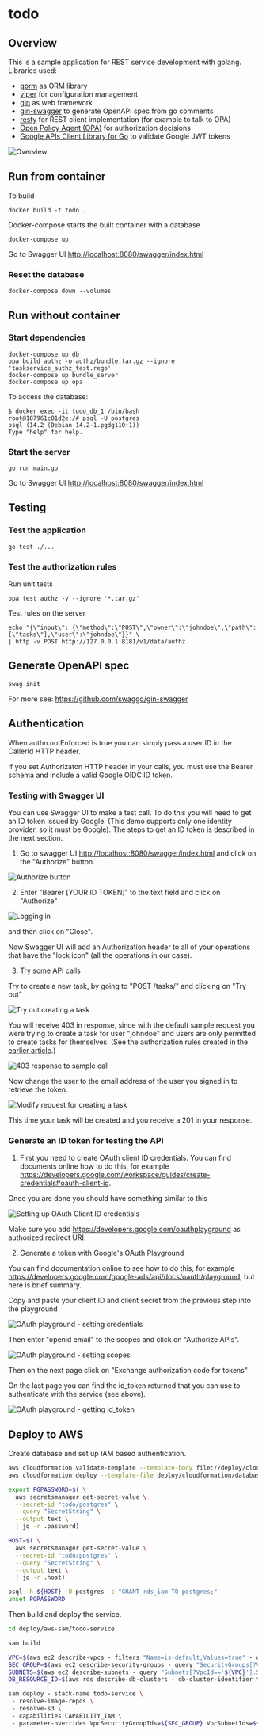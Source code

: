 # todo

## Overview

This is a sample application for REST service development with golang. Libraries used:

- [gorm](https://gorm.io/) as ORM library
- [viper](https://github.com/spf13/viper) for configuration management
- [gin](https://github.com/gin-gonic/gin) as web framework
- [gin-swagger](https://github.com/swaggo/gin-swagger) to generate OpenAPI spec from go comments
- [resty](https://github.com/go-resty/resty) for REST client implementation (for example to talk to OPA)
- [Open Policy Agent (OPA)](https://www.openpolicyagent.org/) for authorization decisions
- [Google APIs Client Library for Go](https://pkg.go.dev/google.golang.org/api) to validate Google JWT tokens

![Overview](assets/screenshot-swagger-ui.png?raw=true)

## Run from container

To build

`docker build -t todo .`

Docker-compose starts the built container with a database

`docker-compose up`

Go to Swagger UI <http://localhost:8080/swagger/index.html>

### Reset the database

`docker-compose down --volumes`

## Run without container

### Start dependencies

```shell
docker-compose up db
opa build authz -o authz/bundle.tar.gz --ignore 'taskservice_authz_test.rego'
docker-compose up bundle_server
docker-compose up opa
```

To access the database:

```shell
$ docker exec -it todo_db_1 /bin/bash
root@187961c81d2e:/# psql -U postgres
psql (14.2 (Debian 14.2-1.pgdg110+1))
Type "help" for help.
```

### Start the server

`go run main.go`

Go to Swagger UI <http://localhost:8080/swagger/index.html>

## Testing

### Test the application

`go test ./...`

### Test the authorization rules

Run unit tests

`opa test authz -v --ignore '*.tar.gz'`

Test rules on the server

```shell
echo "{\"input\": {\"method\":\"POST\",\"owner\":\"johndoe\",\"path\":[\"tasks\"],\"user\":\"johndoe\"}}" \
| http -v POST http://127.0.0.1:8181/v1/data/authz
```

## Generate OpenAPI spec

`swag init`

For more see: <https://github.com/swaggo/gin-swagger>

## Authentication

When authn.notEnforced is true you can simply pass a user ID in the CallerId HTTP header.

If you set Authorizaton HTTP header in your calls, you must use the Bearer schema and include a
valid Google OIDC ID token.

### Testing with Swagger UI

You can use Swagger UI to make a test call. To do this you will need to get an ID token issued by Google. (This demo supports only one identity provider, so it must be Google). The steps to get an ID token is described in the next section.

1. Go to swagger UI <http://localhost:8080/swagger/index.html> and click on the "Authorize" button.

![Authorize button](assets/screenshot-swagger-ui-authorize-button.png?raw=true)

2. Enter "Bearer [YOUR ID TOKEN]" to the text field and click on "Authorize"

![Logging in](assets/screenshot-swagger-ui-login.png?raw=true)

and then click on "Close".

Now Swagger UI will add an Authorization header to all of your operations that have the "lock icon" (all the operations in our case).

3. Try some API calls

Try to create a new task, by going to "POST /tasks/" and clicking on "Try out"

![Try out creating a task](assets/screenshot-swagger-ui-try-out.png?raw=true)

You will receive 403 in response, since with the default sample request you were trying to create a task for user "johndoe" and users are only permitted to create tasks for themselves. (See the authorization rules created in the [earlier article](https://medium.com/enlear-academy/open-policy-agent-opa-to-externalize-authorization-decisions-in-rest-api-implemented-in-go-faee67d29053#9dce).)

![403 response to sample call](assets/screenshot-swagger-ui-403.png?raw=true)

Now change the user to the email address of the user you signed in to retrieve the token.

![Modify request for creating a task](assets/screenshot-swagger-ui-modify-request.png?raw=true)

This time your task will be created and you receive a 201 in your response.

### Generate an ID token for testing the API

1. First you need to create OAuth client ID credentials. You can find documents online how to do this, for example <https://developers.google.com/workspace/guides/create-credentials#oauth-client-id>.

Once you are done you should have something similar to this

![Setting up OAuth Client ID credentials](assets/google-cloud-credentials-setup.png?raw=true)

Make sure you add <https://developers.google.com/oauthplayground> as authorized redirect URI.

2. Generate a token with Google's OAuth Playground

You can find documentation online to see how to do this, for example <https://developers.google.com/google-ads/api/docs/oauth/playground>, but here is brief summary.

Copy and paste your client ID and client secret from the previous step into the playground

![OAuth playground - setting credentials](assets/google-oauth-playground-settings.png?raw=true)

Then enter "openid email" to the scopes and click on "Authorize APIs".

![OAuth playground - setting scopes](assets/google-oauth-playground-scopes.png?raw=true)

Then on the next page click on "Exchange authorization code for tokens"

On the last page you can find the id_token returned that you can use to authenticate with the service (see above).

![OAuth playground - getting id_token](assets/google-oauth-playground-id-token.png?raw=true)

## Deploy to AWS

Create database and set up IAM based authentication.

```bash
aws cloudformation validate-template --template-body file://deploy/cloudformation/database.yaml
aws cloudformation deploy --template-file deploy/cloudformation/database.yaml --stack-name todo-service-database

export PGPASSWORD=$( \
  aws secretsmanager get-secret-value \
  --secret-id "todo/postgres" \
  --query "SecretString" \
  --output text \
  | jq -r .password)

HOST=$( \
  aws secretsmanager get-secret-value \
  --secret-id "todo/postgres" \
  --query "SecretString" \
  --output text \
  | jq -r .host)

psql -h ${HOST} -U postgres -c "GRANT rds_iam TO postgres;"
unset PGPASSWORD
```

Then build and deploy the service.

```bash
cd deploy/aws-sam/todo-service

sam build

VPC=$(aws ec2 describe-vpcs - filters "Name=is-default,Values=true" - query "Vpcs[].VpcId" - output text)
SEC_GROUP=$(aws ec2 describe-security-groups - query "SecurityGroups[?VpcId=='${VPC}']".GroupId - output text)
SUBNETS=$(aws ec2 describe-subnets - query "Subnets[?VpcId=='${VPC}'].SubnetId" - output text | sed 's/\t/,/g')
DB_RESOURCE_ID=$(aws rds describe-db-clusters - db-cluster-identifier todo-service-database - query "DBClusters[].DbClusterResourceId" - output text)

sam deploy - stack-name todo-service \
 - resolve-image-repos \
 - resolve-s3 \
 - capabilities CAPABILITY_IAM \
 - parameter-overrides VpcSecurityGroupIds=${SEC_GROUP} VpcSubnetIds=${SUBNETS} TodoDbClusterResourceId=${DB_RESOURCE_ID}
```
